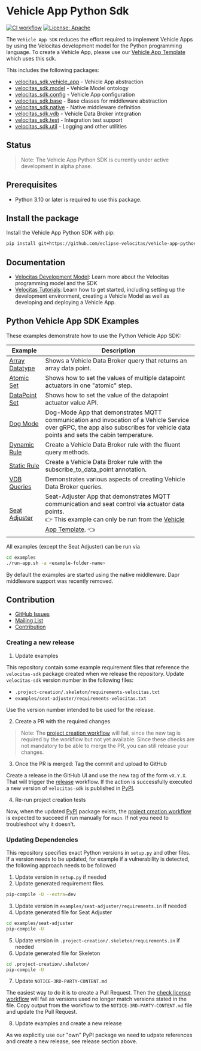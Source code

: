 # Vehicle App Python Sdk

[![CI workflow](https://github.com/eclipse-velocitas/vehicle-app-python-sdk/actions/workflows/ci.yaml/badge.svg)](https://github.com/eclipse-velocitas/vehicle-app-python-sdk/actions/workflows/ci.yaml)
[![License: Apache](https://img.shields.io/badge/License-Apache-yellow.svg)](http://www.apache.org/licenses/LICENSE-2.0)

The `Vehicle App SDK` reduces the effort required to implement Vehicle Apps by using the Velocitas development model for the Python programming language. To create a Vehicle App, please use our [Vehicle App Template](https://github.com/eclipse-velocitas/vehicle-app-python-template) which uses this sdk.

This includes the following packages:

* [velocitas_sdk.vehicle_app](./velocitas_sdk/vehicle_app.py) - Vehicle App abstraction
* [velocitas_sdk.model](./velocitas_sdk/model.py) - Vehicle Model ontology
* [velocitas_sdk.config](./velocitas_sdk/config.py) - Vehicle App configuration
* [velocitas_sdk.base](./velocitas_sdk/base.py) - Base classes for middleware abstraction
* [velocitas_sdk.native](./velocitas_sdk/native) - Native middleware definition
* [velocitas_sdk.vdb](./velocitas_sdk/vdb) - Vehicle Data Broker integration
* [velocitas_sdk.test](./velocitas_sdk/test) - Integration test support
* [velocitas_sdk.util](./velocitas_sdk/util) - Logging and other utilities

## Status

> Note: The Vehicle App Python SDK is currently under active development in alpha phase.

## Prerequisites

- Python 3.10 or later is required to use this package.

## Install the package

Install the Vehicle App Python SDK with pip:

```bash
pip install git+https://github.com/eclipse-velocitas/vehicle-app-python-sdk.git@<version>
```

## Documentation

* [Velocitas Development Model](https://eclipse.dev/velocitas/docs/concepts/development_model/): Learn more about the Velocitas programming model and the SDK
* [Velocitas Tutorials](https://eclipse.dev/velocitas/docs/tutorials/): Learn how to get started, including setting up the development environment, creating a Vehicle Model as well as developing and deploying a Vehicle App.

## Python Vehicle App SDK Examples

These examples demonstrate how to use the Python Vehicle App SDK:

| Example | Description |
|---------|-------------|
| [Array Datatype](./examples/array-datatype/) | Shows a Vehicle Data Broker query that returns an array data point.
| [Atomic Set](./examples/atomic-set/) | Shows how to set the values of multiple datapoint actuators in one "atomic" step.
| [DataPoint Set](./examples/datapoint-set/) | Shows how to set the value of the datapoint actuator value API.
| [Dog Mode](./examples/dog-mode//) | Dog-Mode App that demonstrates MQTT communication and invocation of a Vehicle Service over gRPC, the app also subscribes for vehicle data points and sets the cabin temperature.
| [Dynamic Rule](./examples/dynamic-rule/) | Create a Vehicle Data Broker rule with the fluent query methods.
| [Static Rule](./examples/static-rule/) | Create a Vehicle Data Broker rule with the subscribe_to_data_point annotation.
| [VDB Queries](./examples/vdb-queries/) | Demonstrates various aspects of creating Vehicle Data Broker queries.
| [Seat Adjuster](./examples/seat-adjuster/) | Seat-Adjuster App that demonstrates MQTT communication and seat control via actuator data points.<br>:point_right: This example can only be run from the [Vehicle App Template](https://github.com/eclipse-velocitas/vehicle-app-python-template). :point_left:

All examples (except the Seat Adjuster) can be run via
```bash
cd examples
./run-app.sh -a <example-folder-name>
```
By default the examples are started using the native middleware. Dapr middleware support was recently removed.

## Contribution
- [GitHub Issues](https://github.com/eclipse-velocitas/vehicle-app-python-sdk/issues)
- [Mailing List](https://accounts.eclipse.org/mailing-list/velocitas-dev)
- [Contribution](./CONTRIBUTING.md/)

### Creating a new release

1. Update examples

This repository contain some example requirement files that reference the `velocitas-sdk` package created when we release the repository.
Update `velocitas-sdk` version number in the following files:

* `.project-creation/.skeleton/requirements-velocitas.txt`
* `examples/seat-adjuster/requirements-velocitas.txt`

Use the version number intended to be used for the release.

2. Create a PR with the required changes

> Note: The [project creation workflow](https://github.com/eclipse-velocitas/vehicle-app-python-sdk/actions/workflows/project-creation.yaml) will fail, since the new tag is required by the workflow but not yet available. Since these checks are not mandatory to be able to merge the PR, you can still release your changes.

3. Once the PR is merged: Tag the commit and upload to GitHub

Create a release in the GitHub UI and use the new tag of the form `vX.Y.X`.
That will trigger the [release](https://github.com/eclipse-velocitas/vehicle-app-python-sdk/actions/workflows/release.yaml) workflow.
If the action is successfully executed a new version of `velocitas-sdk` is published in [PyPI](https://pypi.org/project/velocitas-sdk/).

4. Re-run project creation tests

Now, when the updated [PyPI](https://pypi.org/project/velocitas-sdk/) package exists, the [project creation workflow](https://github.com/eclipse-velocitas/vehicle-app-python-sdk/actions/workflows/project-creation.yaml) is expected to succeed if run manually for `main`.
If not you need to troubleshoot why it doesn't.

### Updating Dependencies

This repository specifies exact Python versions  in `setup.py` and other files.
If a version needs to be updated, for example if a vulnerability is detected, the following approach needs to be followed

1. Update version in `setup.py` if needed
2. Update generated requirement files.

```bash
pip-compile -U --extra=dev
```

3. Update version in `examples/seat-adjuster/requirements.in` if needed
4. Update generated file for Seat Adjuster

```bash
cd examples/seat-adjuster
pip-compile -U
```

5. Update version in `.project-creation/.skeleton/requirements.in` if needed
6. Update generated file for Skeleton

```bash
cd .project-creation/.skeleton/
pip-compile -U
```

7. Update `NOTICE-3RD-PARTY-CONTENT.md`

The easiest way to do it is to create a Pull Request.
Then the [check license workflow](https://github.com/eclipse-velocitas/vehicle-app-python-sdk/actions/workflows/check-licenses.yml) will fail as versions used no longer match versions stated in the file.
Copy output from the workflow to the `NOTICE-3RD-PARTY-CONTENT.md` file and update the Pull Request.

8. Update examples and create a new release

As we explicitly use our "own" PyPI package we need to udpate references and create a new release, see release section above.
